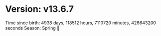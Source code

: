 # Version: v13.6.7
Time since birth: 4938 days, 118512 hours, 7110720 minutes, 426643200 seconds
Season: Spring 🌸
